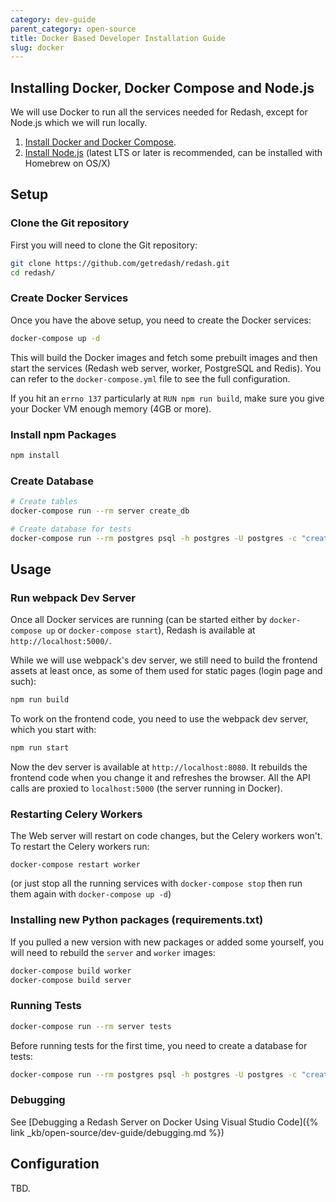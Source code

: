 ```yaml
---
category: dev-guide
parent_category: open-source
title: Docker Based Developer Installation Guide
slug: docker
---
```


## Installing Docker, Docker Compose and Node.js

We will use Docker to run all the services needed for Redash, except for Node.js
which we will run locally.

1. [Install Docker and Docker Compose](https://docs.docker.com/engine/installation/).
2. [Install Node.js](https://nodejs.org/en/download/) (latest LTS or later is recommended, can be installed with Homebrew on OS/X)

## Setup

### Clone the Git repository

First you will need to clone the Git repository:

```bash
git clone https://github.com/getredash/redash.git
cd redash/
```

### Create Docker Services

Once you have the above setup, you need to create the Docker services:

```bash
docker-compose up -d
```

This will build the Docker images and fetch some prebuilt images and then start the services
(Redash web server, worker, PostgreSQL and Redis). You can refer to the `docker-compose.yml`
file to see the full configuration. 

If you hit an `errno 137` particularly at `RUN npm run build`, make sure you give your Docker 
VM enough memory (4GB or more).

### Install npm Packages

```bash
npm install
```

### Create Database

```bash
# Create tables
docker-compose run --rm server create_db

# Create database for tests
docker-compose run --rm postgres psql -h postgres -U postgres -c "create database tests"
```

## Usage

### Run webpack Dev Server

Once all Docker services are running (can be started either by `docker-compose up` or
`docker-compose start`), Redash is available at `http://localhost:5000/`.

While we will use webpack's dev server, we still need to build the frontend assets at least once, as some of them used for static pages (login page and such):

```bash
npm run build
```

To work on the frontend code, you need to use the webpack dev server, which you start with:

```bash
npm run start
```

Now the dev server is available at `http://localhost:8080`. It rebuilds the frontend
code when you change it and refreshes the browser. All the API calls are proxied to
`localhost:5000` (the server running in Docker).

### Restarting Celery Workers

The Web server will restart on code changes, but the Celery workers won't. To restart
the Celery workers run:

```
docker-compose restart worker
```

(or just stop all the running services with `docker-compose stop` then run them again
with `docker-compose up -d`)

### Installing new Python packages (requirements.txt)

If you pulled a new version with new packages or added some yourself, you will need to
rebuild the `server` and `worker` images:

```bash
docker-compose build worker
docker-compose build server
```

### Running Tests

```bash
docker-compose run --rm server tests
```

Before running tests for the first time, you need to create a database for tests:

```bash
docker-compose run --rm postgres psql -h postgres -U postgres -c "create database tests;"
```

### Debugging

See [Debugging a Redash Server on Docker Using Visual Studio Code]({% link _kb/open-source/dev-guide/debugging.md %})

## Configuration

TBD.
